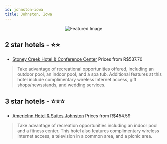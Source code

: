 ```yaml
---
id: johnston-iowa
title: Johnston, Iowa
---
```


<center><img src="https://i.travelapi.com/hotels/10000000/9790000/9786200/9786138/aaa2499f_z.jpg" alt="Featured Image" /></center>


##  2 star hotels - ⭐️⭐️

-    [Stoney Creek Hotel & Conference Center](https://us.hurb.com/hotels/johnston/stoney-creek-hotel-conference-center-JNP-JP903069?cmp=18055) Prices from R$537.70
   > Take advantage of recreational opportunities offered, including an outdoor pool, an indoor pool, and a spa tub. Additional features at this hotel include complimentary wireless Internet access, gift shops/newsstands, and wedding services.

##  3 star hotels - ⭐️⭐️⭐️

-    [AmericInn Hotel & Suites Johnston](https://us.hurb.com/hotels/johnston/americinn-hotel-suites-johnston-JNP-JP778791?cmp=18055) Prices from R$454.59
   > Take advantage of recreation opportunities including an indoor pool and a fitness center. This hotel also features complimentary wireless Internet access, a television in a common area, and a picnic area.
